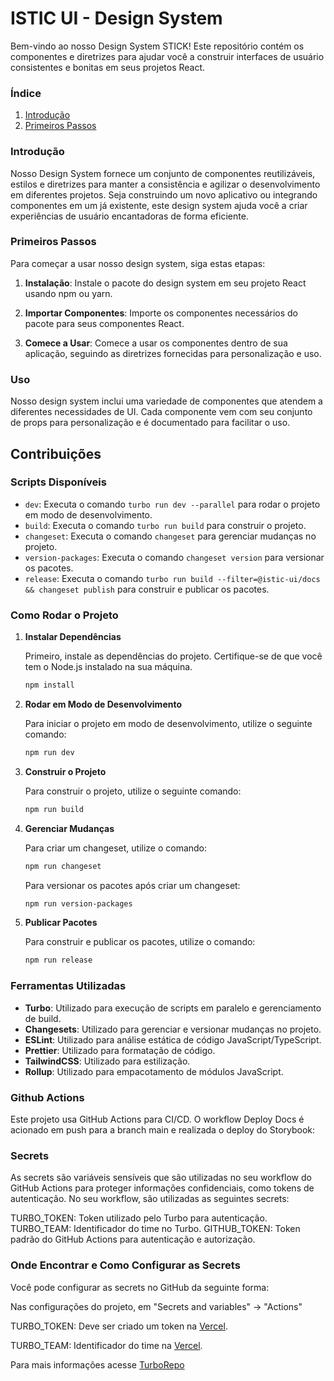 # ISTIC UI - Design System

Bem-vindo ao nosso Design System STICK! Este repositório contém os componentes e diretrizes para ajudar você a construir interfaces de usuário consistentes e bonitas em seus projetos React.

### Índice

1. [Introdução](https://merces-dev.github.io/ISTIC-UI/?path=/docs/istic-ui-introduction--documentation)
2. [Primeiros Passos](https://merces-dev.github.io/ISTIC-UI/?path=/docs/istic-ui-getting-started--documentation)

### Introdução

Nosso Design System fornece um conjunto de componentes reutilizáveis, estilos e diretrizes para manter a consistência e agilizar o desenvolvimento em diferentes projetos. Seja construindo um novo aplicativo ou integrando componentes em um já existente, este design system ajuda você a criar experiências de usuário encantadoras de forma eficiente.

### Primeiros Passos

Para começar a usar nosso design system, siga estas etapas:

1. **Instalação**: Instale o pacote do design system em seu projeto React usando npm ou yarn.

2. **Importar Componentes**: Importe os componentes necessários do pacote para seus componentes React.

3. **Comece a Usar**: Comece a usar os componentes dentro de sua aplicação, seguindo as diretrizes fornecidas para personalização e uso.

### Uso

Nosso design system inclui uma variedade de componentes que atendem a diferentes necessidades de UI. Cada componente vem com seu conjunto de props para personalização e é documentado para facilitar o uso.

## Contribuições

### Scripts Disponíveis

- `dev`: Executa o comando `turbo run dev --parallel` para rodar o projeto em modo de desenvolvimento.
- `build`: Executa o comando `turbo run build` para construir o projeto.
- `changeset`: Executa o comando `changeset` para gerenciar mudanças no projeto.
- `version-packages`: Executa o comando `changeset version` para versionar os pacotes.
- `release`: Executa o comando `turbo run build --filter=@istic-ui/docs && changeset publish` para construir e publicar os pacotes.

### Como Rodar o Projeto

1. **Instalar Dependências**

   Primeiro, instale as dependências do projeto. Certifique-se de que você tem o Node.js instalado na sua máquina.

   ```bash
   npm install
   ```

2. **Rodar em Modo de Desenvolvimento**

   Para iniciar o projeto em modo de desenvolvimento, utilize o seguinte comando:

   ```bash
   npm run dev
   ```

3. **Construir o Projeto**

   Para construir o projeto, utilize o seguinte comando:

   ```bash
   npm run build
   ```

4. **Gerenciar Mudanças**

   Para criar um changeset, utilize o comando:

   ```bash
   npm run changeset
   ```

   Para versionar os pacotes após criar um changeset:

   ```bash
   npm run version-packages
   ```

5. **Publicar Pacotes**

   Para construir e publicar os pacotes, utilize o comando:

   ```bash
   npm run release
   ```

### Ferramentas Utilizadas

- **Turbo**: Utilizado para execução de scripts em paralelo e gerenciamento de build.
- **Changesets**: Utilizado para gerenciar e versionar mudanças no projeto.
- **ESLint**: Utilizado para análise estática de código JavaScript/TypeScript.
- **Prettier**: Utilizado para formatação de código.
- **TailwindCSS**: Utilizado para estilização.
- **Rollup**: Utilizado para empacotamento de módulos JavaScript.

### Github Actions

Este projeto usa GitHub Actions para CI/CD. O workflow Deploy Docs é acionado em push para a branch main e realizada o deploy do Storybook:

### Secrets

As secrets são variáveis sensíveis que são utilizadas no seu workflow do GitHub Actions para proteger informações confidenciais, como tokens de autenticação. No seu workflow, são utilizadas as seguintes secrets:

TURBO_TOKEN: Token utilizado pelo Turbo para autenticação.
TURBO_TEAM: Identificador do time no Turbo.
GITHUB_TOKEN: Token padrão do GitHub Actions para autenticação e autorização.

### Onde Encontrar e Como Configurar as Secrets

Você pode configurar as secrets no GitHub da seguinte forma:

Nas configurações do projeto, em "Secrets and variables" -> "Actions"

TURBO_TOKEN: Deve ser criado um token na [Vercel](https://vercel.com/account/tokens).

TURBO_TEAM: Identificador do time na [Vercel](https://vercel.com/account/tokens).

Para mais informações acesse [TurboRepo](https://turbo.build/repo/docs/guides/ci-vendors/github-actions)

```

```
